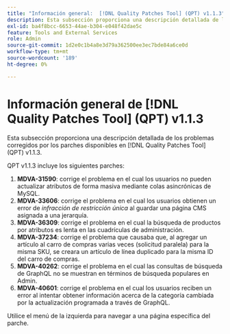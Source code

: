 ```yaml
---
title: "Información general:  [!DNL Quality Patches Tool] (QPT) v1.1.3"
description: Esta subsección proporciona una descripción detallada de los problemas corregidos por los parches disponibles en  [!DNL Quality Patches Tool] (QPT) v1.1.3.
exl-id: ba4f8bcc-6653-44ae-b304-e048f42dae5c
feature: Tools and External Services
role: Admin
source-git-commit: 1d2e0c1b4a8e3d79a362500ee3ec7bde84a6ce0d
workflow-type: tm+mt
source-wordcount: '189'
ht-degree: 0%

---
```


# Información general de [!DNL Quality Patches Tool] (QPT) v1.1.3

Esta subsección proporciona una descripción detallada de los problemas corregidos por los parches disponibles en [!DNL Quality Patches Tool] (QPT) v1.1.3.

QPT v1.1.3 incluye los siguientes parches:

1. **MDVA-31590**: corrige el problema en el cual los usuarios no pueden actualizar atributos de forma masiva mediante colas asincrónicas de MySQL.
1. **MDVA-33606**: corrige el problema en el cual los usuarios obtienen un error de *infracción de restricción única* al guardar una página CMS asignada a una jerarquía.
1. **MDVA-36309**: corrige el problema en el cual la búsqueda de productos por atributos es lenta en las cuadrículas de administración.
1. **MDVA-37234**: corrige el problema que causaba que, al agregar un artículo al carro de compras varias veces (solicitud paralela) para la misma SKU, se creara un artículo de línea duplicado para la misma ID del carro de compras.
1. **MDVA-40262**: corrige el problema en el cual las consultas de búsqueda de GraphQL no se muestran en términos de búsqueda populares en Admin.
1. **MDVA-40601**: corrige el problema en el cual los usuarios reciben un error al intentar obtener información acerca de la categoría cambiada por la actualización programada a través de GraphQL.

Utilice el menú de la izquierda para navegar a una página específica del parche.
